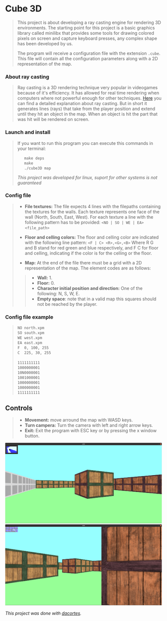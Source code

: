 # Cube 3D

> This project is about developing a ray casting engine for rendering 3D environments. The starting point for this project is a basic graphics library called minilibx that provides some tools for drawing colored pixels on screen and capture keyboard presses, any complex shape has been developed by us.
>
> The program will receive a configuration file with the extension `.cube`. This file will contain all the configuration parameters along with a 2D representation of the map.

### About ray casting
> Ray casting is a 3D rendering technique very popular in videogames because of it's efficiency. It has allowed for real time rendering when computers where not powerful enough for other techniques. [Here](https://lodev.org/cgtutor/raycasting.html) you can find a detailed explanation about ray casting. But in short it generates lines (rays) that take from the player position and extend until they hit an object in the map. When an object is hit the part that was hit will be rendered on screen. 

### Launch and install
> If you want to run this program you can execute this commands in your terminal:
> ```Shell
>    make deps
>    make
>    ./cube3D map 
>```
> *This project was developed for linux, suport for other systems is not guaranteed*

### Config file
>* **File textures:** The file expects 4 lines with the filepaths containing the textures for the walls. Each texture represents one face of the wall (North, South, East, West). For each texture a line with the following pattern has to be provided:
> `<NO | SO | WE | EA> <file_path>`
>
>* **Floor and celling colors:** The floor and celling color are indicated with the following line pattern:
> `<F | C> <R>,<G>,<B>`
> Where R G and B stand for red green and blue respectively, and F C for floor and celling, indicating if the color is for the celling or the floor.
>
>* **Map:** At the end of the file there must be a grid with a 2D representation of the map.
>The element codes are as follows:
>>- **Wall:** 1.
>>- **Floor:** 0.
>>- **Character initial position and direction:** One of the following: N, S, W, E.
>>- **Empty space**: <space> note that in a valid map this squares should not be reached by the player. 

### Config file example 
> ```
> NO north.xpm
> SO south.xpm
> WE west.xpm
> EA east.xpm
> F  0, 100, 255
> C  225, 30, 255
>
> 1111111111
> 1000000001
> 10N0000001
> 1001000001
> 1000000001
> 1000000001
> 1111111111
>```

## Controls
> * **Movement:** move arround the map with WASD keys.   
> * **Turn campera:** Turn the camera with left and right arrow keys.
> * **Exit:** Exit the program with ESC key or by pressing the x window button.

![img1](./images/cube.png)
![img2](./images/cube2.png)

*This project was done with [dacortes](https://github.com/dacortes).*
